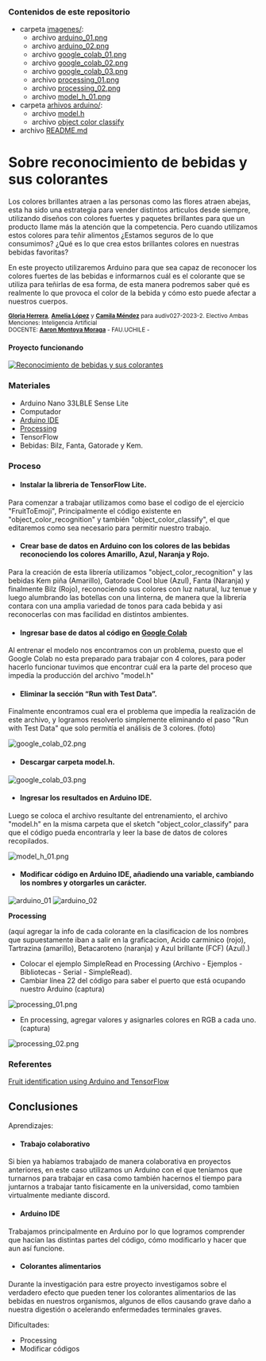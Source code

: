 ### Contenidos de este repositorio

* carpeta [imagenes/](imagenes/):
   * archivo [arduino_01.png](/imagenes/arduino_01.png)
   * archivo [arduino_02.png](/imagenes/arduino_02.png)
   * archivo [google_colab_01.png](/imagenes/google_colab_01.png)
   * archivo [google_colab_02.png](/imagenes/google_colab_02.png)
   * archivo [google_colab_03.png](/imagenes/google_colab_03.png)
   * archivo [processing_01.png](/imagenes/processing_01.png)
   * archivo [processing_02.png](/imagenes/processing_02.png)
   * archivo [model_h_01.png](/imagenes/model_h_01.png)
* carpeta [arhivos arduino/](/arhivos-arduino):
   * archivo [model.h](model.h)
   * archivo [object color classify](object_color_classify.ino)
* archivo [README.md](README.md)
  
# Sobre reconocimiento de bebidas y sus colorantes

Los colores brillantes atraen a las personas como las flores atraen abejas, esta ha sido una estrategia para vender distintos articulos desde siempre, utilizando diseños con colores fuertes y paquetes brillantes para que un producto llame más la atención que la competencia. Pero cuando utilizamos estos colores para teñir alimentos ¿Estamos seguros de lo que consumimos? ¿Qué es lo que crea estos brillantes colores en nuestras bebidas favoritas?

En este proyecto utilizaremos Arduino para que sea capaz de reconocer los colores fuertes de las bebidas e informarnos cuál es el colorante que se utiliza para teñirlas de esa forma, de esta manera podremos saber qué es realmente lo que provoca el color de la bebida y cómo esto puede afectar a nuestros cuerpos.

<sub> [**Gloria Herrera**](https://github.com/gloriaherrera), [**Amelia López**](https://github.com/Ax0lMar) y [**Camila Méndez**](https://github.com/camilamendezm) para audiv027-2023-2. Electivo Ambas Menciones: Inteligencia Artificial  
DOCENTE: [**Aaron Montoya Moraga**](https://github.com/montoyamoraga) - FAU.UCHILE -  </sub>

#### Proyecto funcionando

[![Reconocimiento de bebidas y sus colorantes](https://i.ytimg.com/vi/jsB65S2SxrU/hqdefault.jpg?sqp=-oaymwE2CPYBEIoBSFXyq4qpAygIARUAAIhCGAFwAcABBvABAfgB1AaAAuADigIMCAAQARhlIFkoQTAP&rs=AOn4CLBHU9LbVfgAF0OkB8hN-vU7Y9JS_Q)](https://youtu.be/jsB65S2SxrU?si=GnTIXQkmulGiFqZX)
### Materiales

* Arduino Nano 33LBLE Sense Lite
* Computador
* [Arduino IDE](https://www.arduino.cc/en/software)
* [Processing](https://processing.org/download)
* TensorFlow
* Bebidas: Bilz, Fanta, Gatorade y Kem.

### Proceso

* #### Instalar la libreria de TensorFlow Lite.
Para comenzar a trabajar utilizamos como base el codigo de el ejercicio "FruitToEmoji", Principalmente el código existente en "object_color_recognition" y también "object_color_classify", el que editaremos como sea necesario para permitir nuestro trabajo.
  
* #### Crear base de datos en Arduino con los colores de las bebidas reconociendo los colores Amarillo, Azul, Naranja y Rojo.
Para la creación de esta librería utilizamos "object_color_recognition" y las bebidas Kem piña (Amarillo), Gatorade Cool blue (Azul), Fanta (Naranja) y finalmente Bilz (Rojo), reconociendo sus colores con luz natural, luz tenue y luego alumbrando las botellas con una linterna, de manera que la librería contara con una amplia variedad de tonos para cada bebida y asi reconocerlas con mas facilidad en distintos ambientes.
  
* #### Ingresar base de datos al código en [Google Colab](https://colab.research.google.com/github/arduino/ArduinoTensorFlowLiteTutorials/blob/master/FruitToEmoji/FruitToEmoji.ipynb)
Al entrenar el modelo nos encontramos con un problema, puesto que el Google Colab no esta preparado para trabajar con 4 colores, para poder hacerlo funcionar tuvimos que encontrar cuál era la parte del proceso que impedía la producción del archivo "model.h" 

* #### Eliminar la sección “Run with Test Data”.
Finalmente encontramos cual era el problema que impedía la realización de este archivo, y logramos resolverlo simplemente eliminando el paso "Run with Test Data" que solo permitía el análisis de 3 colores. (foto)

![google_colab_02.png](imagenes/google_colab_02.png)

* #### Descargar carpeta model.h.

![google_colab_03.png](imagenes/google_colab_03.png)


* #### Ingresar los resultados en Arduino IDE.
Luego se coloca el archivo resultante del entrenamiento, el archivo "model.h" en la misma carpeta que el sketch "object_color_classify" para que el código pueda encontrarla y leer la base de datos de colores recopilados.

![model_h_01.png](imagenes/model_h_01.png)


* #### Modificar código en Arduino IDE, añadiendo una variable, cambiando los nombres y otorgarles un carácter.

![arduino_01](imagenes/arduino_01.png)
![arduino_02](imagenes/arduino_02.png)

**Processing**
  
(aquí agregar la info de cada colorante en la clasificacion de los nombres que supuestamente iban a salir en la graficacion, Acido carminico (rojo), Tartrazina (amarillo), Betacaroteno (naranja) y Azul brillante (FCF) (Azul).)
* Colocar el ejemplo SimpleRead en Processing (Archivo - Ejemplos - Bibliotecas - Serial - SimpleRead).
* Cambiar línea 22 del código para saber el puerto que está ocupando nuestro Arduino (captura)

![processing_01.png](imagenes/processing_01.png)

* En processing, agregar valores y asignarles colores en RGB a cada uno. (captura)

![processing_02.png](imagenes/processing_02.png)

### Referentes

[Fruit identification using Arduino and TensorFlow](https://blog.arduino.cc/2019/11/07/fruit-identification-using-arduino-and-tensorflow)

## Conclusiones

Aprendizajes:

* #### Trabajo colaborativo
Si bien ya habíamos trabajado de manera colaborativa en proyectos anteriores, en este caso utilizamos un Arduino con el que teníamos que turnarnos para trabajar en casa como también hacernos el tiempo para juntarnos a trabajar tanto fisicamente en la universidad, como tambien virtualmente mediante discord. 

* #### Arduino IDE
Trabajamos principalmente en Arduino por lo que logramos comprender que hacían las distintas partes del código, cómo modificarlo y hacer que aun así funcione.

* #### Colorantes alimentarios
Durante la investigación para estre proyecto investigamos sobre el verdadero efecto que pueden tener los colorantes alimentarios de las bebidas en nuestros organismos, algunos de ellos causando grave daño a nuestra digestión o acelerando enfermedades terminales graves. 

Dificultades:
* Processing
* Modificar códigos
